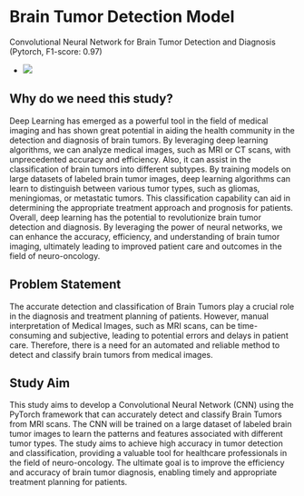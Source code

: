 # Brain Tumor Detection Model
Convolutional Neural Network for Brain Tumor Detection and Diagnosis (Pytorch, F1-score: 0.97)
* ![](https://assets.neurosurgicalatlas.com/aaroncohen-gadol-com/patients/brain-tumor-fig1.jpg)

## Why do we need this study? 
Deep Learning has emerged as a powerful tool in the field of medical imaging and has shown great potential in aiding the health community in the detection and diagnosis of brain tumors. By leveraging deep learning algorithms, we can analyze medical images, such as MRI or CT scans, with unprecedented accuracy and efficiency. Also, it can assist in the classification of brain tumors into different subtypes. By training models on large datasets of labeled brain tumor images, deep learning algorithms can learn to distinguish between various tumor types, such as gliomas, meningiomas, or metastatic tumors. This classification capability can aid in determining the appropriate treatment approach and prognosis for patients. Overall, deep learning has the potential to revolutionize brain tumor detection and diagnosis. By leveraging the power of neural networks, we can enhance the accuracy, efficiency, and understanding of brain tumor imaging, ultimately leading to improved patient care and outcomes in the field of neuro-oncology.

## Problem Statement
The accurate detection and classification of Brain Tumors play a crucial role in the diagnosis and treatment planning of patients. However, manual interpretation of Medical Images, such as MRI scans, can be time-consuming and subjective, leading to potential errors and delays in patient care. Therefore, there is a need for an automated and reliable method to detect and classify brain tumors from medical images.

## Study Aim
This study aims to develop a Convolutional Neural Network (CNN) using the PyTorch framework that can accurately detect and classify Brain Tumors from MRI scans. The CNN will be trained on a large dataset of labeled brain tumor images to learn the patterns and features associated with different tumor types. The study aims to achieve high accuracy in tumor detection and classification, providing a valuable tool for healthcare professionals in the field of neuro-oncology. The ultimate goal is to improve the efficiency and accuracy of brain tumor diagnosis, enabling timely and appropriate treatment planning for patients.
